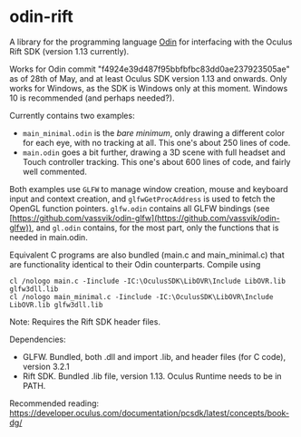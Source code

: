 # odin-rift

A library for the programming language [Odin](https://github.com/gingerBill/Odin) for interfacing with the Oculus Rift SDK (version 1.13 currently).

Works for Odin commit "f4924e39d487f95bbfbfbc83dd0ae237923505ae" as of 28th of May, and at least Oculus SDK version 1.13 and onwards. Only works for Windows, as the SDK is Windows only at this moment. Windows 10 is recommended (and perhaps needed?).


Currently contains two examples: 
 - `main_minimal.odin` is the *bare minimum*, only drawing a different color for each eye, with no tracking at all. This one's about 250 lines of code.
 - `main.odin` goes a bit further, drawing a 3D scene with full headset and Touch controller tracking. This one's about 600 lines of code, and fairly well commented. 

Both examples use `GLFW` to manage window creation, mouse and keyboard input and context creation, and `glfwGetProcAddress` is used to fetch the OpenGL function pointers. `glfw.odin` contains all GLFW bindings (see [https://github.com/vassvik/odin-glfw](https://github.com/vassvik/odin-glfw)), and `gl.odin` contains, for the most part, only the functions that is needed in main.odin. 

Equivalent C programs are also bundled (main.c and main_minimal.c) that are functionality identical to their Odin counterparts. Compile using
```
cl /nologo main.c -Iinclude -IC:\OculusSDK\LibOVR\Include LibOVR.lib glfw3dll.lib
cl /nologo main_minimal.c -Iinclude -IC:\OculusSDK\LibOVR\Include LibOVR.lib glfw3dll.lib
```

Note: Requires the Rift SDK header files. 


Dependencies: 
 - GLFW. Bundled, both .dll and import .lib, and header files (for C code), version 3.2.1
 - Rift SDK. Bundled .lib file, version 1.13. Oculus Runtime needs to be in PATH. 


 Recommended reading: https://developer.oculus.com/documentation/pcsdk/latest/concepts/book-dg/

